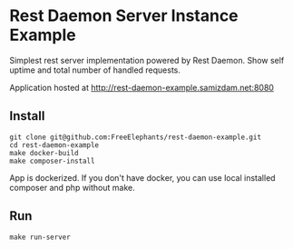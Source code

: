 # Rest Daemon Server Instance Example

Simplest rest server implementation powered by Rest Daemon. 
Show self uptime and total number of handled requests. 

Application hosted at http://rest-daemon-example.samizdam.net:8080

## Install
```
git clone git@github.com:FreeElephants/rest-daemon-example.git
cd rest-daemon-example
make docker-build
make composer-install
```

App is dockerized. If you don't have docker, you can use local installed composer and php without make.

## Run
```
make run-server
```
